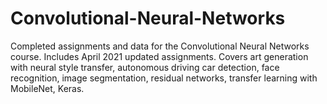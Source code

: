 # Convolutional-Neural-Networks
Completed assignments and data for the Convolutional Neural Networks course. Includes April 2021 updated assignments. Covers art generation with neural style transfer, autonomous driving car detection, face recognition, image segmentation, residual networks, transfer learning with MobileNet, Keras.
